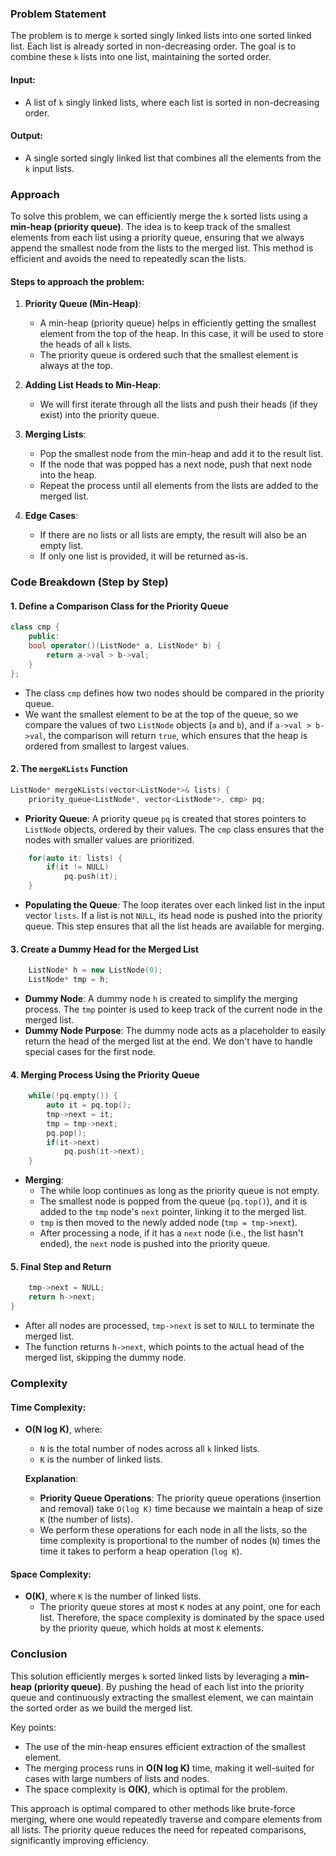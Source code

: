 ### Problem Statement

The problem is to merge `k` sorted singly linked lists into one sorted linked list. Each list is already sorted in non-decreasing order. The goal is to combine these `k` lists into one list, maintaining the sorted order.

#### Input:
- A list of `k` singly linked lists, where each list is sorted in non-decreasing order.
  
#### Output:
- A single sorted singly linked list that combines all the elements from the `k` input lists.

### Approach

To solve this problem, we can efficiently merge the `k` sorted lists using a **min-heap (priority queue)**. The idea is to keep track of the smallest elements from each list using a priority queue, ensuring that we always append the smallest node from the lists to the merged list. This method is efficient and avoids the need to repeatedly scan the lists.

#### Steps to approach the problem:

1. **Priority Queue (Min-Heap)**: 
   - A min-heap (priority queue) helps in efficiently getting the smallest element from the top of the heap. In this case, it will be used to store the heads of all `k` lists.
   - The priority queue is ordered such that the smallest element is always at the top.

2. **Adding List Heads to Min-Heap**:
   - We will first iterate through all the lists and push their heads (if they exist) into the priority queue.

3. **Merging Lists**:
   - Pop the smallest node from the min-heap and add it to the result list.
   - If the node that was popped has a next node, push that next node into the heap.
   - Repeat the process until all elements from the lists are added to the merged list.

4. **Edge Cases**:
   - If there are no lists or all lists are empty, the result will also be an empty list.
   - If only one list is provided, it will be returned as-is.

### Code Breakdown (Step by Step)

#### 1. Define a Comparison Class for the Priority Queue

```cpp
class cmp {
    public:
    bool operator()(ListNode* a, ListNode* b) {
        return a->val > b->val;
    }
};
```

- The class `cmp` defines how two nodes should be compared in the priority queue.
- We want the smallest element to be at the top of the queue, so we compare the values of two `ListNode` objects (`a` and `b`), and if `a->val > b->val`, the comparison will return `true`, which ensures that the heap is ordered from smallest to largest values.

#### 2. The `mergeKLists` Function

```cpp
ListNode* mergeKLists(vector<ListNode*>& lists) {
    priority_queue<ListNode*, vector<ListNode*>, cmp> pq;
```

- **Priority Queue**: A priority queue `pq` is created that stores pointers to `ListNode` objects, ordered by their values. The `cmp` class ensures that the nodes with smaller values are prioritized.
  
```cpp
    for(auto it: lists) {
        if(it != NULL) 
            pq.push(it);            
    }
```

- **Populating the Queue**: The loop iterates over each linked list in the input vector `lists`. If a list is not `NULL`, its head node is pushed into the priority queue. This step ensures that all the list heads are available for merging.

#### 3. Create a Dummy Head for the Merged List

```cpp
    ListNode* h = new ListNode(0);
    ListNode* tmp = h;
```

- **Dummy Node**: A dummy node `h` is created to simplify the merging process. The `tmp` pointer is used to keep track of the current node in the merged list.
- **Dummy Node Purpose**: The dummy node acts as a placeholder to easily return the head of the merged list at the end. We don't have to handle special cases for the first node.

#### 4. Merging Process Using the Priority Queue

```cpp
    while(!pq.empty()) {
        auto it = pq.top();
        tmp->next = it;
        tmp = tmp->next;
        pq.pop();
        if(it->next)
            pq.push(it->next);
    }
```

- **Merging**:
  - The while loop continues as long as the priority queue is not empty.
  - The smallest node is popped from the queue (`pq.top()`), and it is added to the `tmp` node's `next` pointer, linking it to the merged list.
  - `tmp` is then moved to the newly added node (`tmp = tmp->next`).
  - After processing a node, if it has a `next` node (i.e., the list hasn't ended), the `next` node is pushed into the priority queue.

#### 5. Final Step and Return

```cpp
    tmp->next = NULL;
    return h->next;
}
```

- After all nodes are processed, `tmp->next` is set to `NULL` to terminate the merged list.
- The function returns `h->next`, which points to the actual head of the merged list, skipping the dummy node.

### Complexity

#### Time Complexity:
- **O(N log K)**, where:
  - `N` is the total number of nodes across all `k` linked lists.
  - `K` is the number of linked lists.
  
  **Explanation**:
  - **Priority Queue Operations**: The priority queue operations (insertion and removal) take `O(log K)` time because we maintain a heap of size `K` (the number of lists).
  - We perform these operations for each node in all the lists, so the time complexity is proportional to the number of nodes (`N`) times the time it takes to perform a heap operation (`log K`).
  
#### Space Complexity:
- **O(K)**, where `K` is the number of linked lists.
  - The priority queue stores at most `K` nodes at any point, one for each list. Therefore, the space complexity is dominated by the space used by the priority queue, which holds at most `K` elements.

### Conclusion

This solution efficiently merges `k` sorted linked lists by leveraging a **min-heap (priority queue)**. By pushing the head of each list into the priority queue and continuously extracting the smallest element, we can maintain the sorted order as we build the merged list. 

Key points:
- The use of the min-heap ensures efficient extraction of the smallest element.
- The merging process runs in **O(N log K)** time, making it well-suited for cases with large numbers of lists and nodes.
- The space complexity is **O(K)**, which is optimal for the problem.

This approach is optimal compared to other methods like brute-force merging, where one would repeatedly traverse and compare elements from all lists. The priority queue reduces the need for repeated comparisons, significantly improving efficiency.